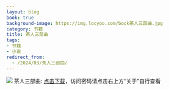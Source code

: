 ```yaml
---
layout: blog
book: true
background-image: https://img.locyoo.com/book茶人三部曲.jpg
category: 书籍
title: 茶人三部曲
tags:
- 书籍
- 小说
redirect_from:
  - /2024/03/茶人三部曲/
---
```

![](https://img.locyoo.com/book茶人三部曲.jpg)
茶人三部曲: <a name = "ref1" href="https://url18.ctfile.com/f/50983618-1323135232-763132?p=3619">点击下载</a>，访问密码请点击右上方“关于”自行查看